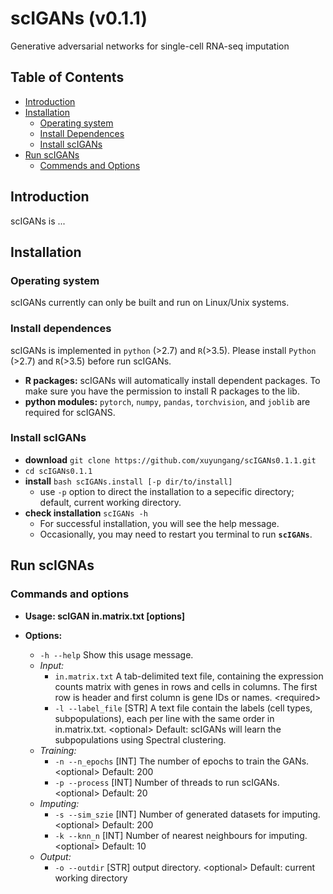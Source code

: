 # scIGANs (v0.1.1)
Generative adversarial networks for single-cell RNA-seq imputation
## Table of Contents
- [Introduction](#introduction)
- [Installation](#install)
  - [Operating system](#os)
  - [Install Dependences](#depend)
  - [Install scIGANs](#build)
- [Run scIGANs](#run)
  - [Commends and Options](#cmd)
  
## <a name="introduction"></a>Introduction
scIGANs is ...
## <a name="install"></a>Installation
### <a name="os"></a>Operating system
scIGANs currently can only be built and run on Linux/Unix systems.
### <a name="depend"></a>Install dependences
scIGANs is implemented in `python` (>2.7) and `R`(>3.5). Please install `Python` (>2.7) and `R`(>3.5) before run scIGANs.
- **R packages:**  scIGANs will automatically install dependent packages. To make sure you have the permission to install R packages to the lib.
- **python modules:** `pytorch`, `numpy`, `pandas`, `torchvision`, and `joblib` are required for scIGANS.
### <a name="build"></a>Install scIGANs
- **download** `git clone https://github.com/xuyungang/scIGANs0.1.1.git`
- `cd scIGANs0.1.1`
- **install** `bash scIGANs.install [-p dir/to/install]`
  - use `-p` option to direct the installation to a sepecific directory; default, current working directory.
- **check installation** `scIGANs -h`
  - For successful installation, you will see the help message.
  - Occasionally, you may need to restart you terminal to run **`scIGANs`**.

 ## <a name="run"></a>Run scIGNAs
 ### <a name="cmd"></a>Commands and options

- **Usage:   scIGAN in.matrix.txt [options]**

- **Options:**

    - `-h --help`      Show this usage message. 
    - *Input:*
        - `in.matrix.txt`   A tab-delimited text file, containing the expression counts matrix with genes in 
                         rows and cells in columns. The  first row is header and first column is gene IDs
                         or names. \<required> 
        - `-l --label_file` \[STR]  A text file contain the labels (cell types, subpopulations), 
                                each per line with the same order in in.matrix.txt. \<optional> 
                                Default: scIGANs will learn the subpopulations using Spectral clustering.
    - *Training:*
        - `-n --n_epochs`   \[INT]   The number of epochs to train the GANs. \<optional> Default: 200
        - `-p --process`    \[INT]   Number of threads to run scIGANs. \<optional> Default: 20
    - *Imputing:*
        - `-s --sim_szie`   \[INT]   Number of generated datasets for imputing. \<optional> Default: 200
        - `-k --knn_n`      \[INT]   Number of nearest neighbours for imputing. \<optional> Default: 10
    - *Output:*
         - `-o --outdir`     \[STR]   output directory. \<optional> Default: current working directory

